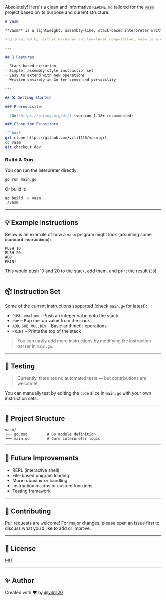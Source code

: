 Absolutely! Here's a clean and informative `README.md` tailored for the [`vasm`](https://github.com/vili1120/vasm/tree/dev) project based on its purpose and current structure:

```markdown
# vasm

**vasm** is a lightweight, assembly-like, stack-based interpreter written in Go. It allows you to define and run simple instructions using a stack-oriented execution model.

> 🧠 Inspired by virtual machines and low-level computation, vasm is a great starting point for experimenting with custom interpreters or learning stack-based execution principles.

---

## 🚀 Features

- Stack-based execution
- Simple, assembly-style instruction set
- Easy to extend with new operations
- Written entirely in Go for speed and portability

---

## 🛠️ Getting Started

### Prerequisites

- [Go](https://golang.org/dl/) (version 1.18+ recommended)

### Clone the Repository

```bash
git clone https://github.com/vili1120/vasm.git
cd vasm
git checkout dev
```

### Build & Run

You can run the interpreter directly:

```bash
go run main.go
```

Or build it:

```bash
go build -o vasm
./vasm
```

---

## 💡 Example Instructions

Below is an example of how a `vasm` program might look (assuming some standard instructions):

```
PUSH 10
PUSH 20
ADD
PRINT
```

This would push 10 and 20 to the stack, add them, and print the result (`30`).

---

## 📦 Instruction Set

Some of the current instructions supported (check `main.go` for latest):

- `PUSH <value>` – Push an integer value onto the stack
- `POP` – Pop the top value from the stack
- `ADD`, `SUB`, `MUL`, `DIV` – Basic arithmetic operations
- `PRINT` – Prints the top of the stack

> You can easily add more instructions by modifying the instruction parser in `main.go`.

---

## 🧪 Testing

> Currently, there are no automated tests — but contributions are welcome!

You can manually test by editing the `code` slice in `main.go` with your own instruction sets.

---

## 📂 Project Structure

```
vasm/
├── go.mod         # Go module definition
└── main.go        # Core interpreter logic
```

---

## 🧱 Future Improvements

- REPL (interactive shell)
- File-based program loading
- More robust error handling
- Instruction macros or custom functions
- Testing framework

---

## 🤝 Contributing

Pull requests are welcome! For major changes, please open an issue first to discuss what you'd like to add or improve.

---

## 📄 License

[MIT](LICENSE)

---

## ✨ Author

Created with ❤️ by [@vili1120](https://github.com/vili1120)
```
